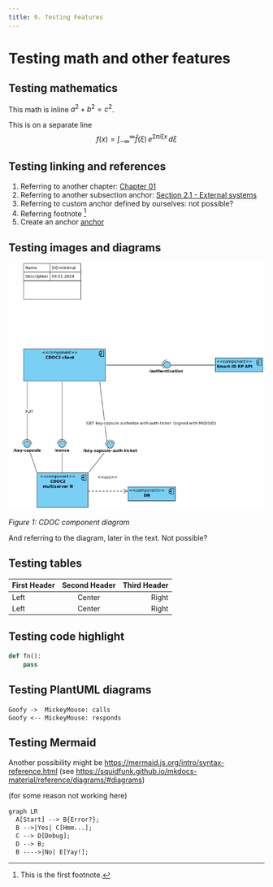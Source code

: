```yaml
---
title: 9. Testing Features
---
```


# Testing math and other features

## Testing mathematics

This math is inline $a^2+b^2=c^2$.

This is on a separate line
$$
f(x) = \int_{-\infty}^\infty
\hat f(\xi)\,e^{2 \pi i \xi x}
\,d\xi
$$



## Testing linking and references

1. Referring to another chapter: [Chapter 01](ch01_system_context.md)
2. Referring to another subsection anchor: [Section 2.1 - External systems](ch01_system_context.md#external_systems)
3. Referring to custom anchor defined by ourselves: not possible?
4. Referring footnote [^1]
5. Create an anchor [anchor](#anchors-in-markdown)

[^1]: This is the first footnote.

## Testing images and diagrams

![minimal](img/SID_minimal.png)

*Figure 1: CDOC component diagram*

And referring to the diagram, later in the text. Not possible?

## Testing tables

First Header | Second Header | Third Header
:----------- |:-------------:| -----------:
Left         | Center        | Right
Left         | Center        | Right

## Testing code highlight

```python
def fn():
    pass
```

## Testing PlantUML diagrams

```plantuml
Goofy ->  MickeyMouse: calls
Goofy <-- MickeyMouse: responds
```
## Testing Mermaid

Another possibility might be <https://mermaid.js.org/intro/syntax-reference.html> (see 
<https://squidfunk.github.io/mkdocs-material/reference/diagrams/#diagrams>)

(for some reason not working here)

```mermaid
graph LR
  A[Start] --> B{Error?};
  B -->|Yes| C[Hmm...];
  C --> D[Debug];
  D --> B;
  B ---->|No| E[Yay!];
```
